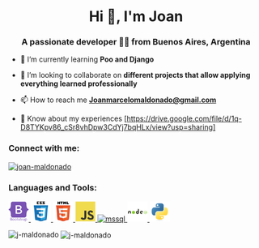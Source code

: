 <h1 align="center">Hi 👋, I'm Joan</h1>
<h3 align="center">A passionate developer 👨‍💻 from Buenos Aires, Argentina</h3>

- 🌱 I’m currently learning **Poo and Django**

- 👯 I’m looking to collaborate on **different projects that allow applying everything learned professionally**

- 📫 How to reach me **Joanmarcelomaldonado@gmail.com**

- 📄 Know about my experiences [https://drive.google.com/file/d/1q-D8TYKpv86_cSr8vhDpw3CdYj7bqHLx/view?usp=sharing]

<h3 align="left">Connect with me:</h3>
<p align="left">
<a href="https://linkedin.com/in/joan-maldonado" target="blank"><img align="center" src="https://raw.githubusercontent.com/rahuldkjain/github-profile-readme-generator/master/src/images/icons/Social/linked-in-alt.svg" alt="joan-maldonado" height="30" width="40" /></a>
</p>

<h3 align="left">Languages and Tools:</h3>
<p align="left"> <a href="https://getbootstrap.com" target="_blank" rel="noreferrer"> <img src="https://raw.githubusercontent.com/devicons/devicon/master/icons/bootstrap/bootstrap-plain-wordmark.svg" alt="bootstrap" width="40" height="40"/> </a> <a href="https://www.w3schools.com/css/" target="_blank" rel="noreferrer"> <img src="https://raw.githubusercontent.com/devicons/devicon/master/icons/css3/css3-original-wordmark.svg" alt="css3" width="40" height="40"/> </a> <a href="https://www.w3.org/html/" target="_blank" rel="noreferrer"> <img src="https://raw.githubusercontent.com/devicons/devicon/master/icons/html5/html5-original-wordmark.svg" alt="html5" width="40" height="40"/> </a> <a href="https://developer.mozilla.org/en-US/docs/Web/JavaScript" target="_blank" rel="noreferrer"> <img src="https://raw.githubusercontent.com/devicons/devicon/master/icons/javascript/javascript-original.svg" alt="javascript" width="40" height="40"/> </a> <a href="https://www.microsoft.com/en-us/sql-server" target="_blank" rel="noreferrer"> <img src="https://www.svgrepo.com/show/303229/microsoft-sql-server-logo.svg" alt="mssql" width="40" height="40"/> </a> <a href="https://nodejs.org" target="_blank" rel="noreferrer"> <img src="https://raw.githubusercontent.com/devicons/devicon/master/icons/nodejs/nodejs-original-wordmark.svg" alt="nodejs" width="40" height="40"/> </a> <a href="https://www.python.org" target="_blank" rel="noreferrer"> <img src="https://raw.githubusercontent.com/devicons/devicon/master/icons/python/python-original.svg" alt="python" width="40" height="40"/> </a> </p>

<p><img align="left" src="https://github-readme-stats.vercel.app/api/top-langs?username=j-maldonado&show_icons=true&locale=en&layout=compact" alt="j-maldonado" /></p>

<p>&nbsp;<img align="center" src="https://github-readme-stats.vercel.app/api?username=j-maldonado&show_icons=true&locale=en" alt="j-maldonado" /></p>
